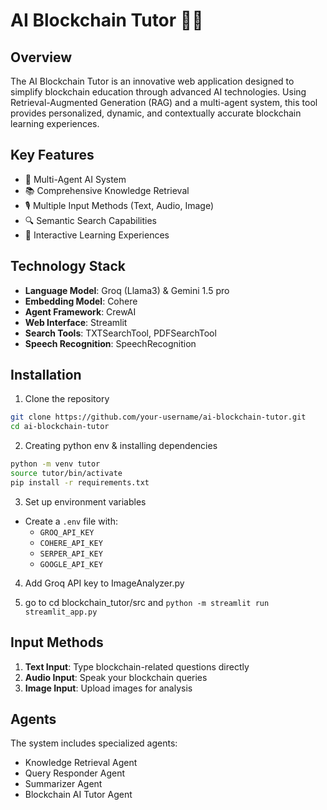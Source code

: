 # AI Blockchain Tutor 🧠🔗

## Overview

The AI Blockchain Tutor is an innovative web application designed to simplify blockchain education through advanced AI technologies. Using Retrieval-Augmented Generation (RAG) and a multi-agent system, this tool provides personalized, dynamic, and contextually accurate blockchain learning experiences.

## Key Features

- 🤖 Multi-Agent AI System
- 📚 Comprehensive Knowledge Retrieval
- 🎙️ Multiple Input Methods (Text, Audio, Image)
- 🔍 Semantic Search Capabilities
- 📝 Interactive Learning Experiences

## Technology Stack

- **Language Model**: Groq (Llama3) & Gemini 1.5 pro
- **Embedding Model**: Cohere
- **Agent Framework**: CrewAI
- **Web Interface**: Streamlit
- **Search Tools**: TXTSearchTool, PDFSearchTool
- **Speech Recognition**: SpeechRecognition

## Installation

1. Clone the repository
```bash
git clone https://github.com/your-username/ai-blockchain-tutor.git
cd ai-blockchain-tutor
```

2. Creating python env & installing dependencies
```bash
python -m venv tutor
source tutor/bin/activate
pip install -r requirements.txt
```

3. Set up environment variables
- Create a `.env` file with:
  - `GROQ_API_KEY`
  - `COHERE_API_KEY`
  - `SERPER_API_KEY`
  - `GOOGLE_API_KEY`

4. Add Groq API key to ImageAnalyzer.py

5. go to cd blockchain_tutor/src and `python -m streamlit run streamlit_app.py`

## Input Methods

1. **Text Input**: Type blockchain-related questions directly
2. **Audio Input**: Speak your blockchain queries
3. **Image Input**: Upload images for analysis

## Agents

The system includes specialized agents:
- Knowledge Retrieval Agent
- Query Responder Agent
- Summarizer Agent
- Blockchain AI Tutor Agent
